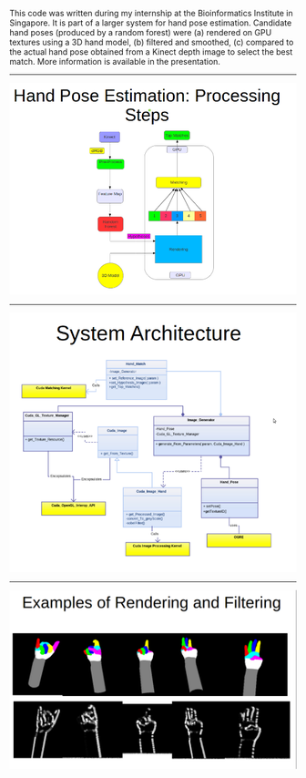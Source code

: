 This code was written during my internship at the Bioinformatics Institute in Singapore. It is part of a larger system for hand pose estimation. Candidate hand poses
(produced by a random forest) were (a) rendered on GPU textures using a 3D hand model, (b) filtered and smoothed, (c) compared to the actual hand pose obtained from a Kinect depth image to
select the best match. More information is available in the presentation.

---

![alt tag](overview.png)

---

![alt tag](arch.png)

---

![alt tag](exs.png)